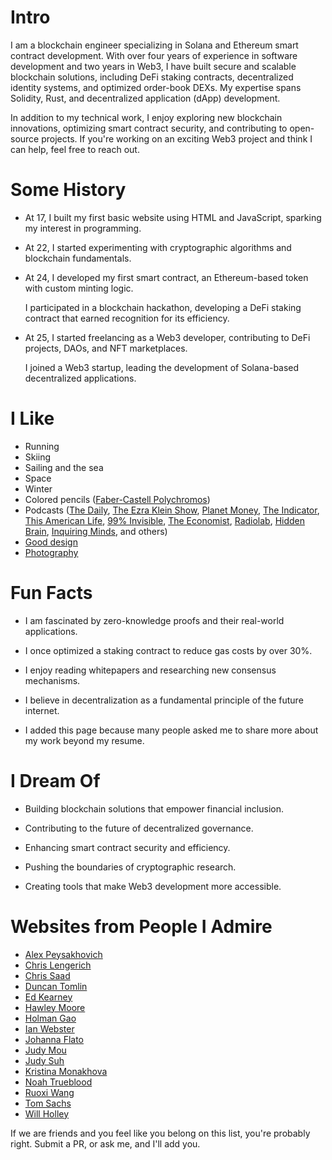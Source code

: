 # Intro

I am a blockchain engineer specializing in Solana and Ethereum smart contract development. With over four years of experience in software development and two years in Web3, I have built secure and scalable blockchain solutions, including DeFi staking contracts, decentralized identity systems, and optimized order-book DEXs. My expertise spans Solidity, Rust, and decentralized application (dApp) development.

In addition to my technical work, I enjoy exploring new blockchain innovations, optimizing smart contract security, and contributing to open-source projects. If you're working on an exciting Web3 project and think I can help, feel free to reach out.

# Some History

- At 17, I built my first basic website using HTML and JavaScript, sparking my interest in programming.

- At 22, I started experimenting with cryptographic algorithms and blockchain fundamentals.

- At 24, I developed my first smart contract, an Ethereum-based token with custom minting logic.

  I participated in a blockchain hackathon, developing a DeFi staking contract that earned recognition for its efficiency.

- At 25, I started freelancing as a Web3 developer, contributing to DeFi projects, DAOs, and NFT marketplaces.

  I joined a Web3 startup, leading the development of Solana-based decentralized applications.

# I Like

- Running
- Skiing
- Sailing and the sea
- Space
- Winter
- Colored pencils ([Faber-Castell Polychromos](https://www.faber-castell.com/products/art-and-graphic/polychromos))
- Podcasts ([The Daily](https://www.nytimes.com/column/the-daily), [The Ezra Klein Show](https://www.nytimes.com/column/ezra-klein-podcast), [Planet Money](https://www.npr.org/sections/money/), [The Indicator](https://www.npr.org/podcasts/510325/the-indicator-from-planet-money), [This American Life](https://www.thisamericanlife.org/), [99% Invisible](https://99percentinvisible.org/episodes/), [The Economist](http://radio.economist.com/), [Radiolab](https://www.wnycstudios.org/shows/radiolab), [Hidden Brain](https://www.npr.org/series/423302056/hidden-brain), [Inquiring Minds](https://inquiring.show), and others)
- [Good design](/)
- [Photography](https://instagram.com/dangelosaurus)

<!-- # Travel / Geography

- I am originally from Buffalo, New York. I have since lived in Palo Alto, Mountain View, San Francisco, Seattle, and New York City.
- I've been to approximately 50 countries, some of which I have forgotten, many of which I would like to revisit.
- In 2016, I visited Canada, Ethiopia, Austria, Germany, Belgium, Ireland, Northern Ireland, Italy, Romania, Sweden, Norway, Svalbard, Panama, Costa Rica, Uganda, Japan, and the UAE, mostly in that order.
- In 2017, I visited Canada, Japan, Denmark, Germany, Sweden, Estonia, Russia, the Netherlands, Belgium, the U.K., Spain, Iceland, France, Switzerland, Ethiopia, and Luxembourg.
- In 2018, I visited Canada, France, Italy, Israel, and the U.K.
- In 2019, I visited Canada, England, France, and Switzerland.
- In 2020, I traveled barely 20 blocks. I stayed in New York and remodeled an apartment.
- In 2021, I continued remodeling an apartment.
- In 2022, I switched jobs and visited the UK, France, Greece, Belgium, Luxembourg, Germany, and Kenya.
- In 2023, I visited France, the UK, Ireland, and Rwanda.
- I am an Oregon Trail II enthusiast. -->

# Fun Facts

- I am fascinated by zero-knowledge proofs and their real-world applications.

- I once optimized a staking contract to reduce gas costs by over 30%.

- I enjoy reading whitepapers and researching new consensus mechanisms.

- I believe in decentralization as a fundamental principle of the future internet.

- I added this page because many people asked me to share more about my work beyond my resume.

# I Dream Of

- Building blockchain solutions that empower financial inclusion.

- Contributing to the future of decentralized governance.

- Enhancing smart contract security and efficiency.

- Pushing the boundaries of cryptographic research.

- Creating tools that make Web3 development more accessible.

# Websites from People I Admire

- [Alex Peysakhovich](http://alexpeys.github.io/)
- [Chris Lengerich](http://www.chrislengerich.com/)
- [Chris Saad](https://www.chrissaad.com/)
- [Duncan Tomlin](http://duncantomlin.com/)
- [Ed Kearney](https://edkearney.com/)
- [Hawley Moore](http://hawleymoore.com/)
- [Holman Gao](https://golmansax.com/)
- [Ian Webster](http://ianww.com/)
- [Johanna Flato](https://www.johannaflato.com/)
- [Judy Mou](http://www.judymou.com/)
- [Judy Suh](https://www.judysuh.com/)
- [Kristina Monakhova](https://kristinamonakhova.com/)
- [Noah Trueblood](http://notrueblood.com/)
- [Ruoxi Wang](http://ruoxiw.com/)
- [Tom Sachs](https://www.tomsachs.org/)
- [Will Holley](https://willholley.com/)

If we are friends and you feel like you belong on this list, you're probably right. Submit a PR, or ask me, and I'll add you.
